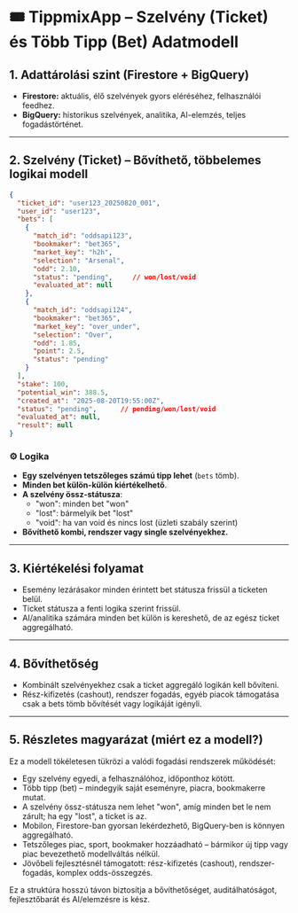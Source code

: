 # 🎟️ TippmixApp – Szelvény (Ticket) és Több Tipp (Bet) Adatmodell

## 1. Adattárolási szint (Firestore + BigQuery)

- **Firestore:** aktuális, élő szelvények gyors eléréséhez, felhasználói feedhez.
- **BigQuery:** historikus szelvények, analitika, AI-elemzés, teljes fogadástörténet.

---

## 2. Szelvény (Ticket) – Bővíthető, többelemes logikai modell

```json
{
  "ticket_id": "user123_20250820_001",
  "user_id": "user123",
  "bets": [
    {
      "match_id": "oddsapi123",
      "bookmaker": "bet365",
      "market_key": "h2h",
      "selection": "Arsenal",
      "odd": 2.10,
      "status": "pending",     // won/lost/void
      "evaluated_at": null
    },
    {
      "match_id": "oddsapi124",
      "bookmaker": "bet365",
      "market_key": "over_under",
      "selection": "Over",
      "odd": 1.85,
      "point": 2.5,
      "status": "pending"
    }
  ],
  "stake": 100,
  "potential_win": 388.5,
  "created_at": "2025-08-20T19:55:00Z",
  "status": "pending",      // pending/won/lost/void
  "evaluated_at": null,
  "result": null
}
```

### ⚙️ Logika

- **Egy szelvényen tetszőleges számú tipp lehet** (`bets` tömb).
- **Minden bet külön-külön kiértékelhető**.
- **A szelvény össz-státusza**:
  - "won": minden bet "won"
  - "lost": bármelyik bet "lost"
  - "void": ha van void és nincs lost (üzleti szabály szerint)
- **Bővíthető kombi, rendszer vagy single szelvényekhez.**

---

## 3. Kiértékelési folyamat

- Esemény lezárásakor minden érintett bet státusza frissül a ticketen belül.
- Ticket státusza a fenti logika szerint frissül.
- AI/analitika számára minden bet külön is kereshető, de az egész ticket aggregálható.

---

## 4. Bővíthetőség

- Kombinált szelvényekhez csak a ticket aggregáló logikán kell bővíteni.
- Rész-kifizetés (cashout), rendszer fogadás, egyéb piacok támogatása csak a bets tömb bővítését vagy logikáját igényli.

---

## 5. Részletes magyarázat (miért ez a modell?)

Ez a modell tökéletesen tükrözi a valódi fogadási rendszerek működését:

- Egy szelvény egyedi, a felhasználóhoz, időponthoz kötött.
- Több tipp (bet) – mindegyik saját eseményre, piacra, bookmakerre mutat.
- A szelvény össz-státusza nem lehet "won", amíg minden bet le nem zárult; ha egy "lost", a ticket is az.
- Mobilon, Firestore-ban gyorsan lekérdezhető, BigQuery-ben is könnyen aggregálható.
- Tetszőleges piac, sport, bookmaker hozzáadható – bármikor új tipp vagy piac bevezethető modellváltás nélkül.
- Jövőbeli fejlesztésnél támogatott: rész-kifizetés (cashout), rendszer-fogadás, komplex odds-összegzés.

Ez a struktúra hosszú távon biztosítja a bővíthetőséget, auditálhatóságot, fejlesztőbarát és AI/elemzésre is kész.
